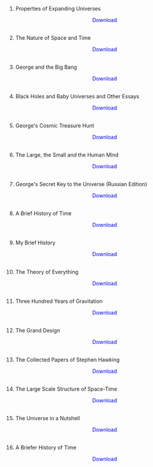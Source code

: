 1. Properties of Expanding Universes</br>
                <a href="https://github.com/manjunath5496/Stephen-Hawking-Books/blob/master/p282.pdf" target="_blank" style="text-decoration:none"> <font color="blue"> <center> Download</center></font> </a></br>
                
2. The Nature of Space and Time</br>
                <a href="https://github.com/manjunath5496/Stephen-Hawking-Books/blob/master/pdf0128.pdf" target="_blank" style="text-decoration:none"> <font color="blue"> <center> Download</center></font> </a></br>
                
3. George and the Big Bang</br>
                <a href="https://github.com/manjunath5496/Stephen-Hawking-Books/blob/master/pdf1094.pdf" target="_blank" style="text-decoration:none"> <font color="blue"> <center> Download</center></font> </a></br>
                
4.  Black Holes and Baby Universes and Other Essays</br>
                <a href="https://github.com/manjunath5496/Stephen-Hawking-Books/blob/master/pdf1095.pdf" target="_blank" style="text-decoration:none"> <font color="blue"> <center> Download</center></font> </a></br>
                
5. George's Cosmic Treasure Hunt</br>
                <a href="https://github.com/manjunath5496/Stephen-Hawking-Books/blob/master/pdf1096.pdf" target="_blank" style="text-decoration:none"> <font color="blue"> <center> Download</center></font> </a></br>
                
6.  The Large, the Small and the Human Mind</br>
                <a href="https://github.com/manjunath5496/Stephen-Hawking-Books/blob/master/pdf1097.pdf" target="_blank" style="text-decoration:none"> <font color="blue"> <center> Download</center></font> </a></br>
                
7. George's Secret Key to the Universe (Russian Edition)</br>
            <a href="https://github.com/manjunath5496/Stephen-Hawking-Books/blob/master/pdf1100.pdf" target="_blank" style="text-decoration:none"> <font color="blue"> <center> Download</center></font> </a></br>
                
     
8.  A Brief History of Time</br>
                <a href="https://github.com/manjunath5496/Stephen-Hawking-Books/blob/master/pdf15.pdf" target="_blank" style="text-decoration:none"> <font color="blue"> <center> Download</center></font> </a></br>
                
9. My Brief History</br>
              <a href="https://github.com/manjunath5496/Stephen-Hawking-Books/blob/master/pdf152.pdf" target="_blank" style="text-decoration:none"> <font color="blue"> <center> Download</center></font> </a></br>
                
10.  The Theory of Everything</br>
                <a href="https://github.com/manjunath5496/Stephen-Hawking-Books/blob/master/pdf17.pdf" target="_blank" style="text-decoration:none"> <font color="blue"> <center> Download</center></font> </a></br>
                
11. Three Hundred Years of Gravitation </br>
                <a href="https://github.com/manjunath5496/Stephen-Hawking-Books/blob/master/pdf2735.pdf" target="_blank" style="text-decoration:none"> <font color="blue"> <center> Download</center></font> </a></br>
                
12.  The Grand Design</br>
                <a href="https://github.com/manjunath5496/Stephen-Hawking-Books/blob/master/pdf3.pdf" target="_blank" style="text-decoration:none"> <font color="blue"> <center> Download</center></font> </a></br>
                
13. The Collected Papers of Stephen Hawking </br>
                <a href="https://github.com/manjunath5496/Stephen-Hawking-Books/blob/master/pdf303.pdf" target="_blank" style="text-decoration:none"> <font color="blue"> <center> Download</center></font> </a></br>
                                
14. The Large Scale Structure of Space-Time </br>
                <a href="https://github.com/manjunath5496/Stephen-Hawking-Books/blob/master/pdf358.pdf" target="_blank" style="text-decoration:none"> <font color="blue"> <center> Download</center></font> </a></br>                                
                
15. The Universe in a Nutshell </br>
                <a href="https://github.com/manjunath5496/Stephen-Hawking-Books/blob/master/pdf40.pdf" target="_blank" style="text-decoration:none"> <font color="blue"> <center> Download</center></font> </a></br>                      
                
16. A Briefer History of Time </br>
                <a href="https://github.com/manjunath5496/Stephen-Hawking-Books/blob/master/pdf43.pdf" target="_blank" style="text-decoration:none"> <font color="blue"> <center> Download</center></font> </a></br>                
